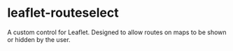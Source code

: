 # leaflet-routeselect
A custom control for Leaflet. Designed to allow routes on maps to be shown or hidden by the user.
